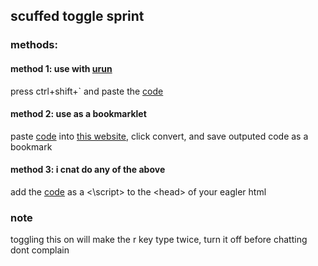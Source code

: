 ## scuffed toggle sprint

### methods:

#### method 1: use with [urun](https://github.com/3kh0/ext-remover?tab=readme-ov-file#urun---bypass-bookmarklet-restrictions-with-ublock)
press ctrl+shift+` and paste the [code](https://github.com/dez1023/scuffed-togglesprint/blob/main/togglesprint.js)

#### method 2: use as a bookmarklet
paste [code](https://github.com/dez1023/scuffed-togglesprint/blob/main/togglesprint.js) into [this website](https://mrcoles.com/bookmarklet/), click convert, and save outputed code as a bookmark

#### method 3: i cnat do any of the above
add the [code](https://github.com/dez1023/scuffed-togglesprint/blob/main/togglesprint.js) as a <\script> to the \<head> of your eagler html

### note
toggling this on will make the r key type twice, turn it off before chatting\
dont complain
